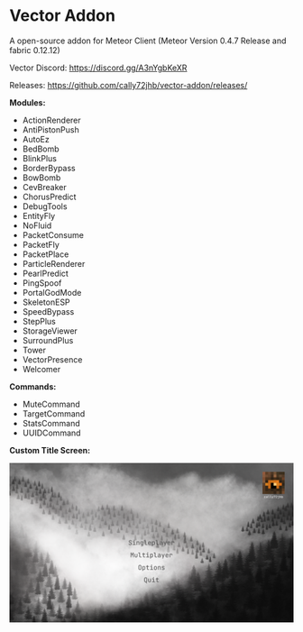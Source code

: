 # Vector Addon
A open-source addon for Meteor Client (Meteor Version 0.4.7 Release and fabric 0.12.12)

Vector Discord:
https://discord.gg/A3nYgbKeXR

Releases:
https://github.com/cally72jhb/vector-addon/releases/

**Modules:**
- ActionRenderer
- AntiPistonPush
- AutoEz
- BedBomb
- BlinkPlus
- BorderBypass
- BowBomb
- CevBreaker
- ChorusPredict
- DebugTools
- EntityFly
- NoFluid
- PacketConsume
- PacketFly
- PacketPlace
- ParticleRenderer
- PearlPredict
- PingSpoof
- PortalGodMode
- SkeletonESP
- SpeedBypass
- StepPlus
- StorageViewer
- SurroundPlus
- Tower
- VectorPresence
- Welcomer

**Commands:**
- MuteCommand
- TargetCommand
- StatsCommand
- UUIDCommand

**Custom Title Screen:**

<img src="https://raw.githubusercontent.com/cally72jhb/cally72jhb/main/assets/background.png" width="800px">
